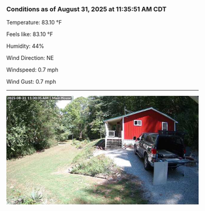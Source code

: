 ### Conditions as of August 31, 2025 at 11:35:51 AM CDT 

Temperature: 83.10 &deg;F

Feels like: 83.10 &deg;F

Humidity: 44%

Wind Direction: NE

Windspeed: 0.7 mph

Wind Gust: 0.7 mph

---

<img src="./images/latest.jpeg"/>

